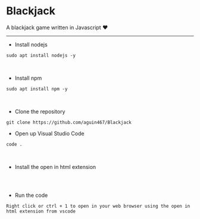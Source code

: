 # Blackjack

A blackjack game written in Javascript :heart:

------------------------------------------------------------------------------------------------------------------------------------------

- Install nodejs
```
sudo apt install nodejs -y
```
<p>&nbsp;
  
- Install npm
```
sudo apt install npm -y
```
<p>&nbsp;

- Clone the repository
```
git clone https://github.com/aguin467/Blackjack
```

- Open up Visual Studio Code
```
code .
```

<p>&nbsp;
 
- Install the open in html extension 

```

```

<p>&nbsp;
  
- Run the code
```
Right click or ctrl + 1 to open in your web browser using the open in html extension from vscode
```
